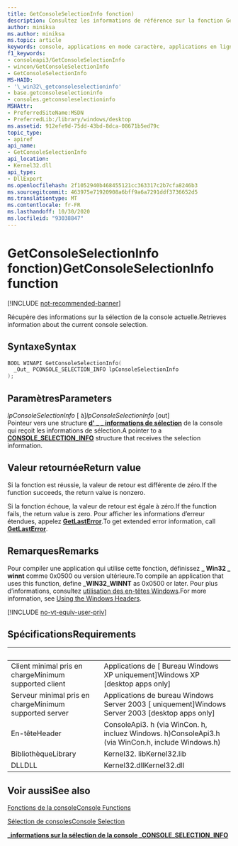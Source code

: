 ```yaml
---
title: GetConsoleSelectionInfo fonction)
description: Consultez les informations de référence sur la fonction GetConsoleSelectionInfo, qui récupère des informations sur la sélection de la console actuelle.
author: miniksa
ms.author: miniksa
ms.topic: article
keywords: console, applications en mode caractère, applications en ligne de commande, applications de terminal, API console
f1_keywords:
- consoleapi3/GetConsoleSelectionInfo
- wincon/GetConsoleSelectionInfo
- GetConsoleSelectionInfo
MS-HAID:
- '\_win32\_getconsoleselectioninfo'
- base.getconsoleselectioninfo
- consoles.getconsoleselectioninfo
MSHAttr:
- PreferredSiteName:MSDN
- PreferredLib:/library/windows/desktop
ms.assetid: 912efe9d-75dd-43bd-8dca-08671b5ed79c
topic_type:
- apiref
api_name:
- GetConsoleSelectionInfo
api_location:
- Kernel32.dll
api_type:
- DllExport
ms.openlocfilehash: 2f1052940b468455121cc363317c2b7cfa8246b3
ms.sourcegitcommit: 463975e71920908a6bff9a6a7291ddf3736652d5
ms.translationtype: MT
ms.contentlocale: fr-FR
ms.lasthandoff: 10/30/2020
ms.locfileid: "93038847"
---
```

# <a name="getconsoleselectioninfo-function"></a><span data-ttu-id="a07d0-104">GetConsoleSelectionInfo fonction)</span><span class="sxs-lookup"><span data-stu-id="a07d0-104">GetConsoleSelectionInfo function</span></span>

[!INCLUDE [not-recommended-banner](./includes/not-recommended-banner.md)]

<span data-ttu-id="a07d0-105">Récupère des informations sur la sélection de la console actuelle.</span><span class="sxs-lookup"><span data-stu-id="a07d0-105">Retrieves information about the current console selection.</span></span>

## <a name="syntax"></a><span data-ttu-id="a07d0-106">Syntaxe</span><span class="sxs-lookup"><span data-stu-id="a07d0-106">Syntax</span></span>

```C
BOOL WINAPI GetConsoleSelectionInfo(
  _Out_ PCONSOLE_SELECTION_INFO lpConsoleSelectionInfo
);
```

## <a name="parameters"></a><span data-ttu-id="a07d0-107">Paramètres</span><span class="sxs-lookup"><span data-stu-id="a07d0-107">Parameters</span></span>

<span data-ttu-id="a07d0-108">*lpConsoleSelectionInfo* \[ à\]</span><span class="sxs-lookup"><span data-stu-id="a07d0-108">*lpConsoleSelectionInfo* \[out\]</span></span>  
<span data-ttu-id="a07d0-109">Pointeur vers une structure [**d' \_ \_ informations de sélection**](console-selection-info-str.md) de la console qui reçoit les informations de sélection.</span><span class="sxs-lookup"><span data-stu-id="a07d0-109">A pointer to a [**CONSOLE\_SELECTION\_INFO**](console-selection-info-str.md) structure that receives the selection information.</span></span>

## <a name="return-value"></a><span data-ttu-id="a07d0-110">Valeur retournée</span><span class="sxs-lookup"><span data-stu-id="a07d0-110">Return value</span></span>

<span data-ttu-id="a07d0-111">Si la fonction est réussie, la valeur de retour est différente de zéro.</span><span class="sxs-lookup"><span data-stu-id="a07d0-111">If the function succeeds, the return value is nonzero.</span></span>

<span data-ttu-id="a07d0-112">Si la fonction échoue, la valeur de retour est égale à zéro.</span><span class="sxs-lookup"><span data-stu-id="a07d0-112">If the function fails, the return value is zero.</span></span> <span data-ttu-id="a07d0-113">Pour afficher les informations d’erreur étendues, appelez [**GetLastError**](https://msdn.microsoft.com/library/windows/desktop/ms679360).</span><span class="sxs-lookup"><span data-stu-id="a07d0-113">To get extended error information, call [**GetLastError**](https://msdn.microsoft.com/library/windows/desktop/ms679360).</span></span>

## <a name="remarks"></a><span data-ttu-id="a07d0-114">Remarques</span><span class="sxs-lookup"><span data-stu-id="a07d0-114">Remarks</span></span>

<span data-ttu-id="a07d0-115">Pour compiler une application qui utilise cette fonction, définissez **\_ Win32 \_ winnt** comme 0x0500 ou version ultérieure.</span><span class="sxs-lookup"><span data-stu-id="a07d0-115">To compile an application that uses this function, define **\_WIN32\_WINNT** as 0x0500 or later.</span></span> <span data-ttu-id="a07d0-116">Pour plus d’informations, consultez [utilisation des en-têtes Windows](https://msdn.microsoft.com/library/windows/desktop/aa383745).</span><span class="sxs-lookup"><span data-stu-id="a07d0-116">For more information, see [Using the Windows Headers](https://msdn.microsoft.com/library/windows/desktop/aa383745).</span></span>

[!INCLUDE [no-vt-equiv-user-priv](./includes/no-vt-equiv-user-priv.md)]

## <a name="requirements"></a><span data-ttu-id="a07d0-117">Spécifications</span><span class="sxs-lookup"><span data-stu-id="a07d0-117">Requirements</span></span>

| &nbsp; | &nbsp; |
|-|-|
| <span data-ttu-id="a07d0-118">Client minimal pris en charge</span><span class="sxs-lookup"><span data-stu-id="a07d0-118">Minimum supported client</span></span> | <span data-ttu-id="a07d0-119">Applications de \[ Bureau Windows XP uniquement\]</span><span class="sxs-lookup"><span data-stu-id="a07d0-119">Windows XP \[desktop apps only\]</span></span> |
| <span data-ttu-id="a07d0-120">Serveur minimal pris en charge</span><span class="sxs-lookup"><span data-stu-id="a07d0-120">Minimum supported server</span></span> | <span data-ttu-id="a07d0-121">Applications de bureau Windows Server 2003 \[ uniquement\]</span><span class="sxs-lookup"><span data-stu-id="a07d0-121">Windows Server 2003 \[desktop apps only\]</span></span> |
| <span data-ttu-id="a07d0-122">En-tête</span><span class="sxs-lookup"><span data-stu-id="a07d0-122">Header</span></span> | <span data-ttu-id="a07d0-123">ConsoleApi3. h (via WinCon. h, incluez Windows. h)</span><span class="sxs-lookup"><span data-stu-id="a07d0-123">ConsoleApi3.h (via WinCon.h, include Windows.h)</span></span> |
| <span data-ttu-id="a07d0-124">Bibliothèque</span><span class="sxs-lookup"><span data-stu-id="a07d0-124">Library</span></span> | <span data-ttu-id="a07d0-125">Kernel32. lib</span><span class="sxs-lookup"><span data-stu-id="a07d0-125">Kernel32.lib</span></span> |
| <span data-ttu-id="a07d0-126">DLL</span><span class="sxs-lookup"><span data-stu-id="a07d0-126">DLL</span></span> | <span data-ttu-id="a07d0-127">Kernel32.dll</span><span class="sxs-lookup"><span data-stu-id="a07d0-127">Kernel32.dll</span></span> |

## <a name="see-also"></a><span data-ttu-id="a07d0-128">Voir aussi</span><span class="sxs-lookup"><span data-stu-id="a07d0-128">See also</span></span>

[<span data-ttu-id="a07d0-129">Fonctions de la console</span><span class="sxs-lookup"><span data-stu-id="a07d0-129">Console Functions</span></span>](console-functions.md)

[<span data-ttu-id="a07d0-130">Sélection de consoles</span><span class="sxs-lookup"><span data-stu-id="a07d0-130">Console Selection</span></span>](console-selection.md)

[<span data-ttu-id="a07d0-131">**\_informations sur la sélection de la console \_**</span><span class="sxs-lookup"><span data-stu-id="a07d0-131">**CONSOLE\_SELECTION\_INFO**</span></span>](console-selection-info-str.md)

